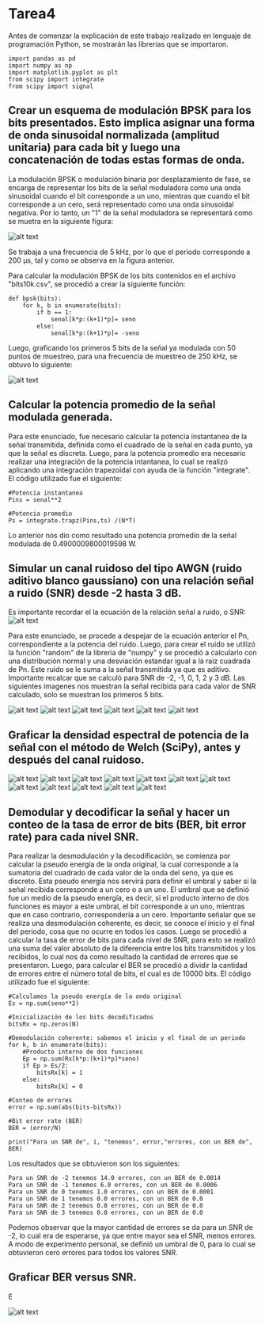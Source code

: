 # Tarea4

Antes de comenzar la explicación de este trabajo realizado en lenguaje de programación Python, se mostrarán las librerias que se importaron.
```
import pandas as pd
import numpy as np
import matplotlib.pyplot as plt
from scipy import integrate
from scipy import signal

```

## Crear un esquema de modulación BPSK para los bits presentados. Esto implica asignar una forma de onda sinusoidal normalizada (amplitud unitaria) para cada bit y luego una concatenación de todas estas formas de onda.
La modulación BPSK o modulación binaria por desplazamiento de fase, se encarga de representar los bits de la señal moduladora como una onda sinusoidal cuando el bit corresponde a un uno, mientras que cuando el bit corresponde a un cero, será representado como una onda sinusoidal negativa. Por lo tanto, un "1" de la señal moduladora se representará como se muetra en la siguiente figura:

![alt text](https://github.com/luisgm98/Tarea4/blob/master/seno.png)

Se trabaja a una frecuencia de 5 kHz, por lo que el periodo corresponde a 200 μs, tal y como se observa en la figura anterior.

Para calcular la modulación BPSK de los bits contenidos en el archivo "bits10k.csv", se procedió a crear la siguiente función:
```
def bpsk(bits):
    for k, b in enumerate(bits):
        if b == 1:
            senal[k*p:(k+1)*p]= seno
        else:
            senal[k*p:(k+1)*p]= -seno   
```

Luego, graficando los primeros 5 bits de la señal ya modulada con 50 puntos de muestreo, para una frecuencia de muestreo de 250 kHz, se obtuvo lo siguiente:

![alt text](https://github.com/luisgm98/Tarea4/blob/master/Tx.png)


##  Calcular la potencia promedio de la señal modulada generada.
 
Para este enunciado, fue necesario calcular la potencia instantanea de la señal transmitida, definida como el cuadrado de la señal en cada punto, ya que la señal es discreta. Luego, para la potencia promedio era necesario realizar una integración de la potencia intantanea, lo cual se realizó aplicando una integración trapezoidal con ayuda de la función "integrate". El código utilizado fue el siguiente:
```
#Potencia instantanea
Pins = senal**2

#Potencia promedio
Ps = integrate.trapz(Pins,ts) /(N*T) 
```
Lo anterior nos dio como resultado una potencia promedio de la señal modulada de 0.4900009800019598 W.

##  Simular un canal ruidoso del tipo AWGN (ruido aditivo blanco gaussiano) con una relación señal a ruido (SNR) desde -2 hasta 3 dB.

Es importante recordar el la ecuación de la relación señal a ruido, o SNR:
![alt text](https://github.com/luisgm98/Tarea4/blob/master/ruido.PNG)

Para este enunciado, se procede a despejar de la ecuación anterior el Pn, correspondiente a la potencia del ruido. Luego, para crear el ruido se utilizó la función "random" de la libreria de "numpy" y se procedió a calcularlo con una distribución normal y una desviación estandar igual a la raiz cuadrada de Pn. Este ruido se le suma a la señal transmitida ya que es aditivo. Importante recalcar que se calculó para SNR de -2, -1, 0, 1, 2 y 3  dB. 
Las siguientes imagenes nos muestran la señal recibida para cada valor de SNR calculado, solo se muestran los primeros 5 bits.

![alt text](https://github.com/luisgm98/Tarea4/blob/master/Rx-2.png)
![alt text](https://github.com/luisgm98/Tarea4/blob/master/RX-1.png)
![alt text](https://github.com/luisgm98/Tarea4/blob/master/RX0.png)
![alt text](https://github.com/luisgm98/Tarea4/blob/master/RX1.png)
![alt text](https://github.com/luisgm98/Tarea4/blob/master/RX2.png)
![alt text](https://github.com/luisgm98/Tarea4/blob/master/RX3.png)

##  Graficar la densidad espectral de potencia de la señal con el método de Welch (SciPy), antes y después del canal ruidoso.

![alt text](https://github.com/luisgm98/Tarea4/blob/master/ACR-2.png)
![alt text](https://github.com/luisgm98/Tarea4/blob/master/DCR-2.png)
![alt text](https://github.com/luisgm98/Tarea4/blob/master/ACR-1.png)
![alt text](https://github.com/luisgm98/Tarea4/blob/master/DCR-1.png)
![alt text](https://github.com/luisgm98/Tarea4/blob/master/ACR0.png)
![alt text](https://github.com/luisgm98/Tarea4/blob/master/DCR0.png)
![alt text](https://github.com/luisgm98/Tarea4/blob/master/ACR1.png)
![alt text](https://github.com/luisgm98/Tarea4/blob/master/DCR1.png)
![alt text](https://github.com/luisgm98/Tarea4/blob/master/ACR2.png)
![alt text](https://github.com/luisgm98/Tarea4/blob/master/DCR2.png)
![alt text](https://github.com/luisgm98/Tarea4/blob/master/ACR3.png)
![alt text](https://github.com/luisgm98/Tarea4/blob/master/DCR3.png)



## Demodular y decodificar la señal y hacer un conteo de la tasa de error de bits (BER, bit error rate) para cada nivel SNR.

Para realizar la desmodulación y la decodificación, se comienza por calcular la pseudo energía de la onda original, la cual corresponde a la sumatoria del cuadrado de cada valor de la onda del seno, ya que es discreto. Esta pseudo energía nos servirá para definir el umbral y saber si la señal recibida corresponde a un cero o a un uno. El umbral que se definió fue un medio de la pseudo energía, es decir, si el producto interno de dos funciones es mayor a este umbral, el bit corresponde a un uno, mientras que en caso contrario, corresponderia a un  cero. Importante señalar que se realiza una desmodulación coherente, es decir, se conoce el inicio y el final del periodo, cosa que no ocurre en todos los casos. 
Luego se procedió a calcular la tasa de error de bits para cada nivel de SNR, para esto se realizó una suma del valor absoluto de la diferencia entre los bits transmitidos y los recibidos, lo cual nos da como resultado la cantidad de errores que se presentaron. Luego, para calcular el BER se procedió a dividir la cantidad de errores entre el número total de bits, el cual es de 10000 bits. El código utilizado fue el siguiente:
```
#Calculamos la pseudo energía de la onda original 
Es = np.sum(seno**2)

#Inicialización de los bits decodificados
bitsRx = np.zeros(N)

#Demodulación coherente: sabemos el inicio y el final de un periodo
for k, b in enumerate(bits):
    #Producto interno de dos funciones
    Ep = np.sum(Rx[k*p:(k+1)*p]*seno)
    if Ep > Es/2:
        bitsRx[k] = 1
    else:
        bitsRx[k] = 0

#Conteo de errores
error = np.sum(abs(bits-bitsRx))

#Bit error rate (BER)
BER = (error/N)

print("Para un SNR de", i, "tenemos", error,"errores, con un BER de", BER)
```

Los resultados que se obtuvieron son los siguientes:
```
Para un SNR de -2 tenemos 14.0 errores, con un BER de 0.0014
Para un SNR de -1 tenemos 6.0 errores, con un BER de 0.0006
Para un SNR de 0 tenemos 1.0 errores, con un BER de 0.0001
Para un SNR de 1 tenemos 0.0 errores, con un BER de 0.0
Para un SNR de 2 tenemos 0.0 errores, con un BER de 0.0
Para un SNR de 3 tenemos 0.0 errores, con un BER de 0.0
```

Podemos observar que la mayor cantidad de errores se da para un SNR de -2, lo cual era de esperarse, ya que entre mayor sea el SNR, menos errores. 
A modo de experimento personal, se definió un umbral de 0, para lo cual se obtuvieron cero errores para todos los valores SNR. 

## Graficar BER versus SNR.

E

![alt text](https://github.com/luisgm98/Tarea4/blob/master/BERvsSNR.png)
